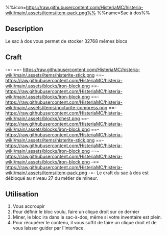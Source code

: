 %%icon=https://raw.githubusercontent.com/HisteriaMC/histeria-wiki/main/.assets/items/item-pack.png%%
%%name=Sac à dos%%

## Description
Le sac à dos vous permet de stocker 32768 mêmes blocs

## Craft
-=-
 ==- https://raw.githubusercontent.com/HisteriaMC/histeria-wiki/main/.assets/items/histerite-stick.png
 ==- https://raw.githubusercontent.com/HisteriaMC/histeria-wiki/main/.assets/blocks/iron-block.png
 ==- https://raw.githubusercontent.com/HisteriaMC/histeria-wiki/main/.assets/blocks/iron-block.png
 ==- https://raw.githubusercontent.com/HisteriaMC/histeria-wiki/main/.assets/items/nocturite-compress.png
 ==- https://raw.githubusercontent.com/HisteriaMC/histeria-wiki/main/.assets/blocks/chest.png
 ==- https://raw.githubusercontent.com/HisteriaMC/histeria-wiki/main/.assets/blocks/iron-block.png
 ==- https://raw.githubusercontent.com/HisteriaMC/histeria-wiki/main/.assets/items/histerite-stick.png
 ==- https://raw.githubusercontent.com/HisteriaMC/histeria-wiki/main/.assets/blocks/iron-block.png
 ==- https://raw.githubusercontent.com/HisteriaMC/histeria-wiki/main/.assets/blocks/iron-block.png
 -== https://raw.githubusercontent.com/HisteriaMC/histeria-wiki/main/.assets/items/item-pack.png
-=-
Le craft du sac à dos est débloqué au niveau 27 du métier de mineur.

## Utilisation
1. Vous accroupir
2. Pour définir le bloc voulu, faire un clique droit sur ce dernier
3. Miner, le bloc ira dans le sac-à-dos, même si votre inventaire est plein.
4. Pour récupérer le contenu, il vous suffit de faire un clique droit et de vous laisser guider par l'interface.
